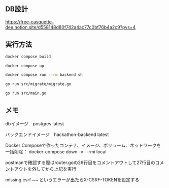 <!-- ## 基本実行方法
```sh
docker compose build

//docker compose run --rm backend sh

//go mod tidy 

docker compose up 
``` -->

## DB設計
https://free-casquette-dee.notion.site/d558148d80f742a4ac77c0bf76b4a2c9?pvs=4


## 実行方法
<!-- 
```sh
.env.dev:

PORT=8080
POSTGRES_USER=
POSTGRES_PW=
POSTGRES_DB=
POSTGRES_PORT=5432
POSTGRES_HOST=db
SECRET=
GO_ENV=dev
API_DOMAIN=
```

.env.devをbackendディレクトリ直下に配置した後に以下を実行 -->

```sh
docker compose build

docker compose up

docker compose run --rm backend sh

go run src/migrate/migrate.go

go run src/main.go

```

<!-- ```
docker compose run --rm backend sh

go run src/main.go
``` -->

## メモ
dbイメージ　postgres latest 

バックエンドイメージ　hackathon-backend latest

Docker Composeで作ったコンテナ、イメージ、ボリューム、ネットワークを一括削除：
docker-compose down -v --rmi local

postmanで確認する際はrouter.goの26行目をコメントアウトして27行目のコメントアウトを外してから上記を実行

missing csrf ~~ というエラーが出たらX-CSRF-TOKENを設定する
